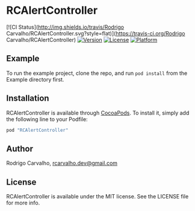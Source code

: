 # RCAlertController

[![CI Status](http://img.shields.io/travis/Rodrigo Carvalho/RCAlertController.svg?style=flat)](https://travis-ci.org/Rodrigo Carvalho/RCAlertController)
[![Version](https://img.shields.io/cocoapods/v/RCAlertController.svg?style=flat)](http://cocoapods.org/pods/RCAlertController)
[![License](https://img.shields.io/cocoapods/l/RCAlertController.svg?style=flat)](http://cocoapods.org/pods/RCAlertController)
[![Platform](https://img.shields.io/cocoapods/p/RCAlertController.svg?style=flat)](http://cocoapods.org/pods/RCAlertController)

## Example

To run the example project, clone the repo, and run `pod install` from the Example directory first.

## Installation

RCAlertController is available through [CocoaPods](http://cocoapods.org). To install
it, simply add the following line to your Podfile:

```ruby
pod "RCAlertController"
```

## Author

Rodrigo Carvalho, rcarvalho.dev@gmail.com

## License

RCAlertController is available under the MIT license. See the LICENSE file for more info.
